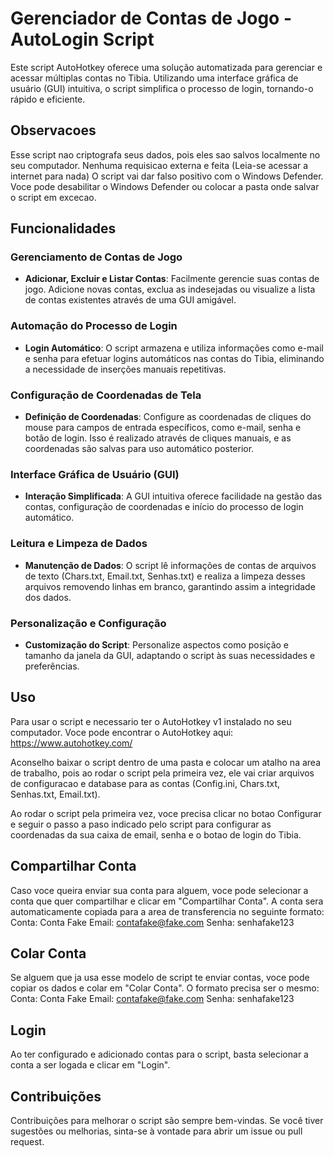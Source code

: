 # Gerenciador de Contas de Jogo - AutoLogin Script

Este script AutoHotkey oferece uma solução automatizada para gerenciar e acessar múltiplas contas no Tibia. 
Utilizando uma interface gráfica de usuário (GUI) intuitiva, o script simplifica o processo de login, tornando-o rápido e eficiente.

## Observacoes ##
Esse script nao criptografa seus dados, pois eles sao salvos localmente no seu computador.
Nenhuma requisicao externa e feita (Leia-se acessar a internet para nada)
O script vai dar falso positivo com o Windows Defender. Voce pode desabilitar o Windows Defender ou colocar a pasta onde salvar o script em excecao.

## Funcionalidades

### Gerenciamento de Contas de Jogo
- **Adicionar, Excluir e Listar Contas**: Facilmente gerencie suas contas de jogo. Adicione novas contas, exclua as indesejadas ou visualize a lista de contas existentes através de uma GUI amigável.

### Automação do Processo de Login
- **Login Automático**: O script armazena e utiliza informações como e-mail e senha para efetuar logins automáticos nas contas do Tibia, eliminando a necessidade de inserções manuais repetitivas.

### Configuração de Coordenadas de Tela
- **Definição de Coordenadas**: Configure as coordenadas de cliques do mouse para campos de entrada específicos, como e-mail, senha e botão de login. Isso é realizado através de cliques manuais, e as coordenadas são salvas para uso automático posterior.

### Interface Gráfica de Usuário (GUI)
- **Interação Simplificada**: A GUI intuitiva oferece facilidade na gestão das contas, configuração de coordenadas e início do processo de login automático.

### Leitura e Limpeza de Dados
- **Manutenção de Dados**: O script lê informações de contas de arquivos de texto (Chars.txt, Email.txt, Senhas.txt) e realiza a limpeza desses arquivos removendo linhas em branco, garantindo assim a integridade dos dados.

### Personalização e Configuração
- **Customização do Script**: Personalize aspectos como posição e tamanho da janela da GUI, adaptando o script às suas necessidades e preferências.

## Uso
Para usar o script e necessario ter o AutoHotkey v1 instalado no seu computador.
Voce pode encontrar o AutoHotkey aqui: https://www.autohotkey.com/

Aconselho baixar o script dentro de uma pasta e colocar um atalho na area de trabalho, pois ao rodar o script pela primeira vez, ele vai criar arquivos de configuracao e database para as contas (Config.ini, Chars.txt, Senhas.txt, Email.txt).

Ao rodar o script pela primeira vez, voce precisa clicar no botao Configurar e seguir o passo a paso indicado pelo script para configurar as coordenadas da sua caixa de email, senha e o botao de login do Tibia.

## Compartilhar Conta ##
Caso voce queira enviar sua conta para alguem, voce pode selecionar a conta que quer compartilhar e clicar em "Compartilhar Conta". A conta sera automaticamente copiada para a area de transferencia no seguinte formato:
Conta: Conta Fake
Email: contafake@fake.com
Senha: senhafake123

## Colar Conta ##
Se alguem que ja usa esse modelo de script te enviar contas, voce pode copiar os dados e colar em "Colar Conta".
O formato precisa ser o mesmo:
Conta: Conta Fake
Email: contafake@fake.com
Senha: senhafake123


## Login ##
Ao ter configurado e adicionado contas para o script, basta selecionar a conta a ser logada e clicar em "Login".


## Contribuições
Contribuições para melhorar o script são sempre bem-vindas. Se você tiver sugestões ou melhorias, sinta-se à vontade para abrir um issue ou pull request.
